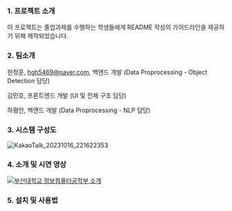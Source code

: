 ### 1. 프로젝트 소개

이 프로젝트는 졸업과제를 수행하는 학생들에게 README 작성의 가이드라인을 제공하기 위해 제작되었습니다.

### 2. 팀소개

한정훈, hgh5469@naver.com, 백앤드 개발 (Data Proprocessing - Object Detection 담당)

김민호, 프론트엔드 개발 (UI 및 전체 구조 담당)

하평안, 백앤드 개발 (Data Proprocessing - NLP 담당)

### 3. 시스템 구성도

![KakaoTalk_20231016_221622353](https://github.com/pnucse-capstone/capstone-2023-1-12/assets/75206681/f294c23e-70db-46e0-a0a6-5ccfdb35582a)

### 4. 소개 및 시연 영상

[![부산대학교 정보컴퓨터공학부 소개](http://img.youtube.com/vi/zh_gQ_lmLqE/0.jpg)](https://youtu.be/zh_gQ_lmLqE)

### 5. 설치 및 사용법

```
```
